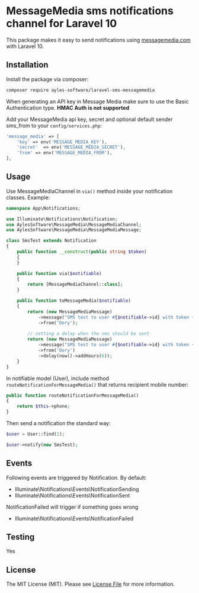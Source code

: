 # MessageMedia sms notifications channel for Laravel 10

This package makes it easy to send notifications using [messagemedia.com](//messagemedia.com) with Laravel 10.

## Installation

Install the package via composer:
```bash
composer require ayles-software/laravel-sms-messagemedia
```

When generating an API key in Message Media make sure to use the Basic Authentication type. **HMAC Auth is not supported**

Add your MessageMedia api key, secret and optional default sender sms_from to your `config/services.php`:

```php
'message_media' => [
    'key' => env('MESSAGE_MEDIA_KEY'),
    'secret'  => env('MESSAGE_MEDIA_SECRET'),
    'from' => env('MESSAGE_MEDIA_FROM'),
],
```

## Usage

Use MessageMediaChannel in `via()` method inside your notification classes. Example:

```php
namespace App\Notifications;

use Illuminate\Notifications\Notification;
use AylesSoftware\MessageMedia\MessageMediaChannel;
use AylesSoftware\MessageMedia\MessageMediaMessage;

class SmsTest extends Notification
{
    public function __construct(public string $token)
    {
    }

    public function via($notifiable)
    {
        return [MessageMediaChannel::class];
    }

    public function toMessageMedia($notifiable)
    {
        return (new MessageMediaMessage)
            ->message("SMS test to user #{$notifiable->id} with token {$this->token} by MessageMedia")
            ->from('Dory');
            
        // setting a delay when the sms should be sent
        return (new MessageMediaMessage)
            ->message("SMS test to user #{$notifiable->id} with token {$this->token} by MessageMedia")
            ->from('Dory')
            ->delay(now()->addHours(6));
    }
}
```

In notifiable model (User), include method `routeNotificationForMessageMedia()` that returns recipient mobile number:

```php
public function routeNotificationForMessageMedia()
{
    return $this->phone;
}
```

Then send a notification the standard way:
```php
$user = User::find(1);

$user->notify(new SmsTest);
```

## Events
Following events are triggered by Notification. By default:
- Illuminate\Notifications\Events\NotificationSending
- Illuminate\Notifications\Events\NotificationSent

NotificationFailed will trigger if something goes wrong
- Illuminate\Notifications\Events\NotificationFailed

## Testing

Yes

## License

The MIT License (MIT). Please see [License File](LICENSE.md) for more information.
